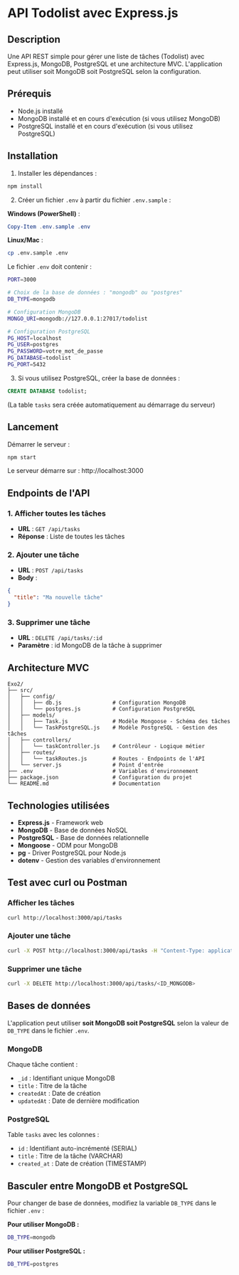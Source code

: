 # API Todolist avec Express.js

## Description
Une API REST simple pour gérer une liste de tâches (Todolist) avec Express.js, MongoDB, PostgreSQL et une architecture MVC. L'application peut utiliser soit MongoDB soit PostgreSQL selon la configuration.

## Prérequis

- Node.js installé
- MongoDB installé et en cours d'exécution (si vous utilisez MongoDB)
- PostgreSQL installé et en cours d'exécution (si vous utilisez PostgreSQL)

## Installation

1. Installer les dépendances :
```bash
npm install
```

2. Créer un fichier `.env` à partir du fichier `.env.sample` :

**Windows (PowerShell)** :
```powershell
Copy-Item .env.sample .env
```

**Linux/Mac** :
```bash
cp .env.sample .env
```

Le fichier `.env` doit contenir :
```bash
PORT=3000

# Choix de la base de données : "mongodb" ou "postgres"
DB_TYPE=mongodb

# Configuration MongoDB
MONGO_URI=mongodb://127.0.0.1:27017/todolist

# Configuration PostgreSQL
PG_HOST=localhost
PG_USER=postgres
PG_PASSWORD=votre_mot_de_passe
PG_DATABASE=todolist
PG_PORT=5432
```

3. Si vous utilisez PostgreSQL, créer la base de données :
```sql
CREATE DATABASE todolist;
```
(La table `tasks` sera créée automatiquement au démarrage du serveur)

## Lancement

Démarrer le serveur :
```bash
npm start
```

Le serveur démarre sur : http://localhost:3000

## Endpoints de l'API

### 1. Afficher toutes les tâches
- **URL** : `GET /api/tasks`
- **Réponse** : Liste de toutes les tâches

### 2. Ajouter une tâche
- **URL** : `POST /api/tasks`
- **Body** : 
```json
{
  "title": "Ma nouvelle tâche"
}
```

### 3. Supprimer une tâche
- **URL** : `DELETE /api/tasks/:id`
- **Paramètre** : id MongoDB de la tâche à supprimer

## Architecture MVC

```
Exo2/
├── src/
│   ├── config/
│   │   ├── db.js                # Configuration MongoDB
│   │   └── postgres.js          # Configuration PostgreSQL
│   ├── models/
│   │   ├── Task.js              # Modèle Mongoose - Schéma des tâches
│   │   └── TaskPostgreSQL.js    # Modèle PostgreSQL - Gestion des tâches
│   ├── controllers/
│   │   └── taskController.js    # Contrôleur - Logique métier
│   ├── routes/
│   │   └── taskRoutes.js        # Routes - Endpoints de l'API
│   └── server.js                # Point d'entrée
├── .env                         # Variables d'environnement
├── package.json                 # Configuration du projet
└── README.md                    # Documentation
```

## Technologies utilisées

- **Express.js** - Framework web
- **MongoDB** - Base de données NoSQL
- **PostgreSQL** - Base de données relationnelle
- **Mongoose** - ODM pour MongoDB
- **pg** - Driver PostgreSQL pour Node.js
- **dotenv** - Gestion des variables d'environnement

## Test avec curl ou Postman

### Afficher les tâches
```bash
curl http://localhost:3000/api/tasks
```

### Ajouter une tâche
```bash
curl -X POST http://localhost:3000/api/tasks -H "Content-Type: application/json" -d "{\"title\":\"Faire les courses\"}"
```

### Supprimer une tâche
```bash
curl -X DELETE http://localhost:3000/api/tasks/<ID_MONGODB>
```

## Bases de données

L'application peut utiliser **soit MongoDB soit PostgreSQL** selon la valeur de `DB_TYPE` dans le fichier `.env`.

### MongoDB
Chaque tâche contient :
- `_id` : Identifiant unique MongoDB
- `title` : Titre de la tâche
- `createdAt` : Date de création
- `updatedAt` : Date de dernière modification

### PostgreSQL
Table `tasks` avec les colonnes :
- `id` : Identifiant auto-incrémenté (SERIAL)
- `title` : Titre de la tâche (VARCHAR)
- `created_at` : Date de création (TIMESTAMP)

## Basculer entre MongoDB et PostgreSQL

Pour changer de base de données, modifiez la variable `DB_TYPE` dans le fichier `.env` :

**Pour utiliser MongoDB :**
```bash
DB_TYPE=mongodb
```

**Pour utiliser PostgreSQL :**
```bash
DB_TYPE=postgres
```
